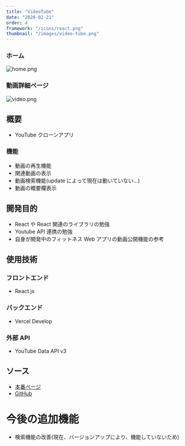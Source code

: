 ```yaml
---
title: "VideoTube"
date: "2020-02-21"
order: 4
framework: "/icons/react.png"
thumbnail: "/images/video-tube.png"
---
```


### ホーム

![home.png](/images/video-tube/home.png)

### 動画詳細ページ

![video.png](/images/video-tube/video.png)

## 概要

- YouTube クローンアプリ

### 機能

- 動画の再生機能
- 関連動画の表示
- 動画検索機能(update によって現在は動いていない…)
- 動画の概要欄表示

## 開発目的

- React や React 関連のライブラリの勉強
- Youtube API 連携の勉強
- 自身が開発中のフィットネス Web アプリの動画公開機能の参考

## 使用技術

### フロントエンド

- React.js

### バックエンド

- Vercel Develop

### 外部 API

- YouTube Data API v3

## ソース

- [本番ページ](https://video-tube-beryl.vercel.app/)
- [GitHub](https://github.com/kaity-kaity/videoTube)

# 今後の追加機能

- 検索機能の改善(現在、バージョンアップにより、機能していないため)
